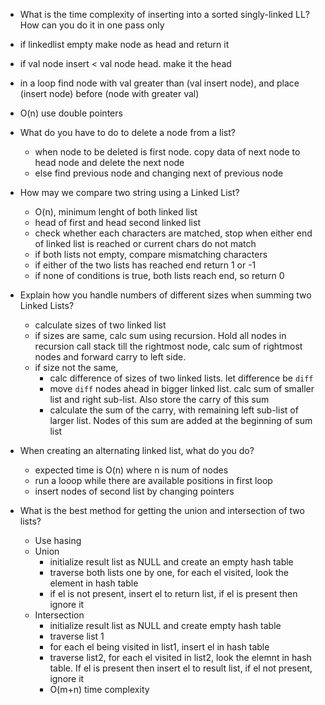 - What is the time complexity of inserting into a sorted singly-linked LL? How can you do it in one pass only
 - if linkedlist empty make node as head and return it
 - if val node insert < val node head. make it the head
 - in a loop find node with val greater than (val insert node), and place (insert node) before (node with greater val)
 - O(n) use double pointers 
- What do you have to do to delete a node from a list?
  - when node to be deleted is first node. copy data of next node to head node and delete the next node
  - else find previous node and changing next of previous node 

- How may we compare two string using a Linked List?
  - O(n), minimum lenght of both linked list 
  - head of first and head second linked list
  - check whether each characters are matched, stop when either end of linked list is reached or current chars do not match
  - if both lists not empty, compare mismatching characters
  - if either of the two lists has reached end return 1 or -1
  - if none of conditions is true, both lists reach end, so return 0 
- Explain how you handle numbers of different sizes when summing two Linked Lists?
  - calculate sizes of two linked list
  - if sizes are same, calc sum using recursion. Hold all nodes in recursion call stack till the rightmost node, calc sum of rightmost nodes and forward carry to left side.
  - if size not the same,
    - calc difference of sizes of two linked lists. let difference be `diff`
    - move `diff` nodes ahead in bigger linked list. calc sum of smaller list and right sub-list. Also store the carry of this sum
    - calculate the sum of the carry, with remaining left sub-list of larger list. Nodes of this sum are added at the beginning of sum list 

- When creating an alternating linked list, what do you do?
  - expected time is O(n) where n is num of nodes 
  - run a looop while there are available positions in first loop
  - insert nodes of second list by changing pointers
- What is the best method for getting the union and intersection of two lists?
  - Use hasing 
  - Union
    - initialize result list as NULL and create an empty hash table
    - traverse both lists one by one, for each el visited, look the element in hash table
    - if el is not present, insert el to return list, if el is present then ignore it
  - Intersection 
    -  initialize result list as NULL and create empty hash table
    - traverse list 1 
    - for each el being visited in list1, insert el in hash table
    - traverse list2, for each el visited in list2, look the elemnt in hash table. If el is present then insert el to result list, if el not present, ignore it
    - O(m+n) time complexity 